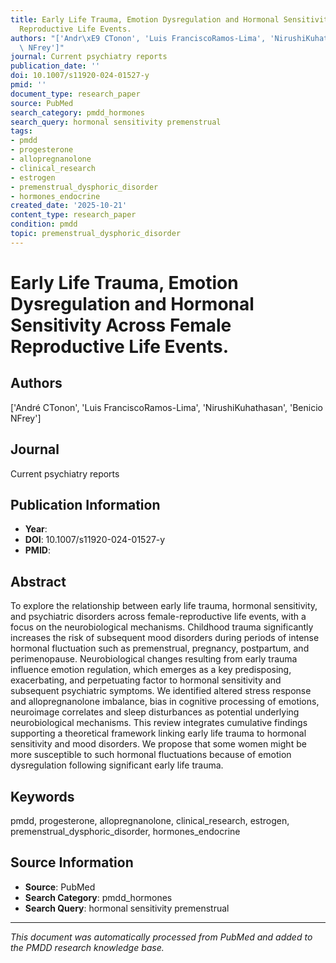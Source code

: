 ```yaml
---
title: Early Life Trauma, Emotion Dysregulation and Hormonal Sensitivity Across Female
  Reproductive Life Events.
authors: "['Andr\xE9 CTonon', 'Luis FranciscoRamos-Lima', 'NirushiKuhathasan', 'Benicio\
  \ NFrey']"
journal: Current psychiatry reports
publication_date: ''
doi: 10.1007/s11920-024-01527-y
pmid: ''
document_type: research_paper
source: PubMed
search_category: pmdd_hormones
search_query: hormonal sensitivity premenstrual
tags:
- pmdd
- progesterone
- allopregnanolone
- clinical_research
- estrogen
- premenstrual_dysphoric_disorder
- hormones_endocrine
created_date: '2025-10-21'
content_type: research_paper
condition: pmdd
topic: premenstrual_dysphoric_disorder
---
```


# Early Life Trauma, Emotion Dysregulation and Hormonal Sensitivity Across Female Reproductive Life Events.

## Authors
['André CTonon', 'Luis FranciscoRamos-Lima', 'NirushiKuhathasan', 'Benicio NFrey']

## Journal
Current psychiatry reports

## Publication Information
- **Year**: 
- **DOI**: 10.1007/s11920-024-01527-y
- **PMID**: 

## Abstract
To explore the relationship between early life trauma, hormonal sensitivity, and psychiatric disorders across female-reproductive life events, with a focus on the neurobiological mechanisms. Childhood trauma significantly increases the risk of subsequent mood disorders during periods of intense hormonal fluctuation such as premenstrual, pregnancy, postpartum, and perimenopause. Neurobiological changes resulting from early trauma influence emotion regulation, which emerges as a key predisposing, exacerbating, and perpetuating factor to hormonal sensitivity and subsequent psychiatric symptoms. We identified altered stress response and allopregnanolone imbalance, bias in cognitive processing of emotions, neuroimage correlates and sleep disturbances as potential underlying neurobiological mechanisms. This review integrates cumulative findings supporting a theoretical framework linking early life trauma to hormonal sensitivity and mood disorders. We propose that some women might be more susceptible to such hormonal fluctuations because of emotion dysregulation following significant early life trauma.

## Keywords
pmdd, progesterone, allopregnanolone, clinical_research, estrogen, premenstrual_dysphoric_disorder, hormones_endocrine

## Source Information
- **Source**: PubMed
- **Search Category**: pmdd_hormones
- **Search Query**: hormonal sensitivity premenstrual

---
*This document was automatically processed from PubMed and added to the PMDD research knowledge base.*
